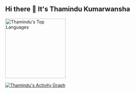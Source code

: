 ## Hi there 👋 It's Thamindu Kumarwansha

<!--
**thamindumk/thamindumk** is a ✨ _special_ ✨ repository because its `README.md` (this file) appears on your GitHub profile.

Here are some ideas to get you started:

- 🔭 I’m currently working on ...
- 🌱 I’m currently learning ...
- 👯 I’m looking to collaborate on ...
- 🤔 I’m looking for help with ...
- 💬 Ask me about ...
- 📫 How to reach me: ...
- 😄 Pronouns: ...
- ⚡ Fun fact: ...
-->

<p>

  <!-- https://github.com/anuraghazra/github-readme-stats -->


  
  <a href="https://github.com/thamindumk/github-readme-stats"><img alt="Thamindu's Top Languages" src="https://github-readme-stats.vercel.app/api/top-langs/?username=thamindumk&langs_count=8&layout=compact&theme=react&hide_border=true&bg_color=1F222E&title_color=F85D7F&icon_color=F8D866&hide=Jupyter%20Notebook,Roff" height="192px"/></a>
  <br/>

  
  
  <!-- https://github.com/ashutosh00710/github-readme-activity-graph -->

  <a href="https://github.com/thamindumk/github-readme-activity-graph"><img alt="Thamindu's Activity Graph" src="https://github-readme-activity-graph.vercel.app/graph/?username=thamindumk&bg_color=1F222E&color=F8D866&line=F85D7F&point=FFFFFF&hide_border=true" /></a>
</p>
